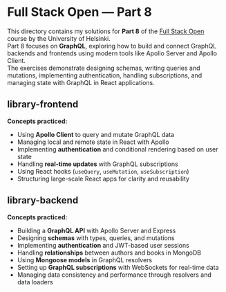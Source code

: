 # Full Stack Open — Part 8

This directory contains my solutions for **Part 8** of the [Full Stack Open](https://fullstackopen.com/en/) course by the University of Helsinki.  
Part 8 focuses on **GraphQL**, exploring how to build and connect GraphQL backends and frontends using modern tools like Apollo Server and Apollo Client.  
The exercises demonstrate designing schemas, writing queries and mutations, implementing authentication, handling subscriptions, and managing state with GraphQL in React applications.

## library-frontend

**Concepts practiced:**  

- Using **Apollo Client** to query and mutate GraphQL data  
- Managing local and remote state in React with Apollo  
- Implementing **authentication** and conditional rendering based on user state  
- Handling **real-time updates** with GraphQL subscriptions  
- Using React hooks (`useQuery`, `useMutation`, `useSubscription`)  
- Structuring large-scale React apps for clarity and reusability  

## library-backend

**Concepts practiced:**  

- Building a **GraphQL API** with Apollo Server and Express  
- Designing **schemas** with types, queries, and mutations  
- Implementing **authentication** and JWT-based user sessions  
- Handling **relationships** between authors and books in MongoDB  
- Using **Mongoose models** in GraphQL resolvers  
- Setting up **GraphQL subscriptions** with WebSockets for real-time data  
- Managing data consistency and performance through resolvers and data loaders  
